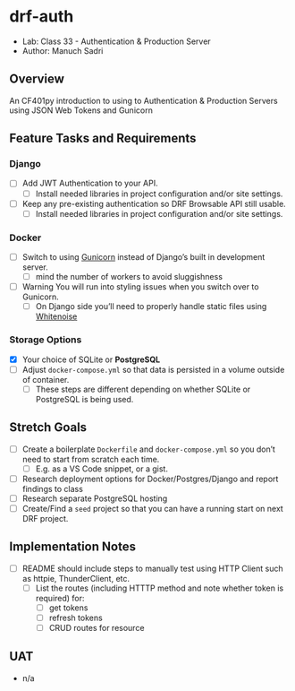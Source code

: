 # drf-auth

- Lab: Class 33 - Authentication & Production Server
- Author: Manuch Sadri

## Overview

An CF401py introduction to using to Authentication & Production Servers using JSON Web Tokens and Gunicorn

## Feature Tasks and Requirements

### Django

- [ ] Add JWT Authentication to your API.
  - [ ] Install needed libraries in project configuration and/or site settings.
- [ ] Keep any pre-existing authentication so DRF Browsable API still usable.
  - [ ] Install needed libraries in project configuration and/or site settings.

### Docker

- [ ] Switch to using [Gunicorn](https://gunicorn.org/) instead of Django’s built in development server.
  - [ ] mind the number of workers to avoid sluggishness
- [ ] Warning You will run into styling issues when you switch over to Gunicorn.
  - [ ] On Django side you’ll need to properly handle static files using [Whitenoise](http://whitenoise.evans.io/en/stable/django.html)

### Storage Options

- [X] Your choice of SQLite or **PostgreSQL**
- [ ] Adjust `docker-compose.yml` so that data is persisted in a volume outside of container.
  - [ ] These steps are different depending on whether SQLite or PostgreSQL is being used.

## Stretch Goals

- [ ] Create a boilerplate `Dockerfile` and `docker-compose.yml` so you don’t need to start from scratch each time.
  - [ ] E.g. as a VS Code snippet, or a gist.
- [ ] Research deployment options for Docker/Postgres/Django and report findings to class
- [ ] Research separate PostgreSQL hosting
- [ ] Create/Find a `seed` project so that you can have a running start on next DRF project.

## Implementation Notes

- [ ] README should include steps to manually test using HTTP Client such as httpie, ThunderClient, etc.
  - [ ] List the routes (including HTTTP method and note whether token is required) for:
    - [ ] get tokens
    - [ ] refresh tokens
    - [ ] CRUD routes for resource

## UAT

- n/a
